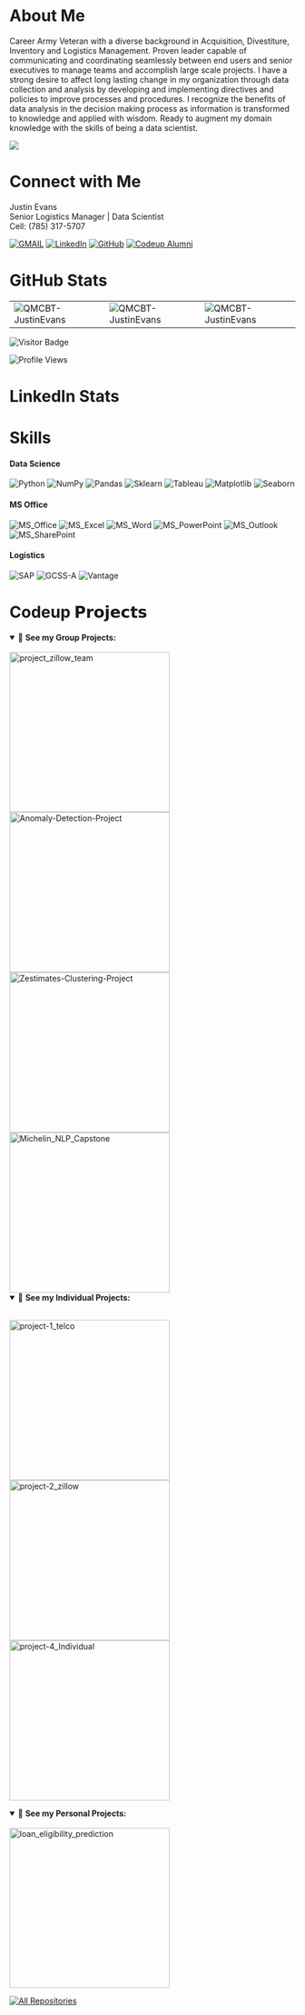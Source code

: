 <!--
**QMCBT-JustinEvans/QMCBT-JustinEvans** is a ✨ _special_ ✨ repository because its `README.md` (this file) appears on your GitHub profile.
-->

# About Me
Career Army Veteran with a diverse background in Acquisition, Divestiture, Inventory and Logistics Management. Proven leader capable of communicating and coordinating seamlessly between end users and senior executives to manage teams and accomplish large scale projects.  I have a strong desire to affect long lasting change in my organization through data collection and analysis by developing and implementing directives and policies to improve processes and procedures.  I recognize the benefits of data analysis in the decision making process as information is transformed to knowledge and applied with wisdom. Ready to augment my domain knowledge with the skills of being a data scientist. 

<p align="center">

  <a href="https://github.com/DenverCoder1/readme-typing-svg"><img src="https://readme-typing-svg.herokuapp.com/?lines=Knowledge%20is%20Power.;Knowing%20everything%20does%20NOT%20make%20you%20Powerful!;It%20makes%20you%20a%20'Know%20It%20All'.;Sharing%20your%20Knowledge,;Makes%20you%20a...;-MENTOR-;-TRAINER-;-ADVISOR-;With%20great%20Knowledge,%20comes%20great%20Power.;With%20great%20Power,%20comes%20great%20Responsibility!&font=Fira%20Code&center=true&width=1080&height=45&color=f75c7e&vCenter=true&size=22"></a>
</p>

# Connect with Me

Justin Evans  
Senior Logistics Manager | Data Scientist  
Cell: (785) 317-5707  

[![GMAIL](https://img.shields.io/badge/Gmail-D14836?style=for-the-badge&logo=gmail&logoColor=white)](mailto:justin.Ellis.Evans@gmail.com)
[![LinkedIn](https://img.shields.io/badge/linkedin-%230077B5.svg?style=for-the-badge&logo=linkedin&logoColor=white)](https://www.linkedin.com/in/qmcbt)
[![GitHub](https://img.shields.io/badge/GitHub-100000?style=for-the-badge&logo=github&logoColor=white)](https://github.com/QMCBT-JustinEvans)
[![Codeup Alumni](https://img.shields.io/badge/Codeup%20Alumni-green?style=for-the-badge&logo=codeup&logoColor=white)](https://alumni.codeup.com/students/1725)

# GitHub Stats

<table>
<tr>
<td><img src="https://github-readme-stats.vercel.app/api?username=QMCBT-JustinEvans&count_private=true&show_icons=true&include_all_commits=true&locale=en" alt="QMCBT-JustinEvans" /></td>
<td><img src="https://github-readme-streak-stats.herokuapp.com/?user=QMCBT-JustinEvans&" alt="QMCBT-JustinEvans" /></td>
<td><img src="https://github-readme-stats.vercel.app/api/top-langs/?username=QMCBT-JustinEvans&" alt="QMCBT-JustinEvans" /></td>
</tr>
</table>

![Visitor Badge](https://visitor-badge.laobi.icu/badge?page_id=QMCBT-JustinEvans)

![Profile Views](https://komarev.com/ghpvc/?username=your-github-QMCBT-JustinEvans&color=66CDEB)

# LinkedIn Stats

<!--
<section class="ssi-report__section container-plain">
    <header class="flex">
      <h3 class="mr1">
        Current Social Selling Index
      </h3>
      <span tabindex="-1" id="ember16" class="mt-1 mrA artdeco-hoverable-trigger artdeco-hoverable-trigger--content-placed-bottom ember-view">
        <button aria-label="What is this?" aria-expanded="false" aria-controls="artdeco-hoverable-artdeco-gen-42" id="ember17" class="artdeco-button artdeco-button--circle artdeco-button--muted artdeco-button--2 artdeco-button--tertiary ember-view">  <li-icon aria-hidden="true" type="question-pebble-icon" class="artdeco-button__icon"><svg xmlns="http://www.w3.org/2000/svg" viewBox="0 0 24 24" data-supported-dps="24x24" fill="currentColor" width="24" height="24" focusable="false">
  <path d="M12 2C6.477 2 2 6.477 2 12s4.477 10 10 10 10-4.477 10-10S17.523 2 12 2zm0 18.23c-4.538 0-8.23-3.692-8.23-8.23S7.462 3.77 12 3.77s8.23 3.692 8.23 8.23-3.692 8.23-8.23 8.23zM11 16h2v2h-2v-2zm5-6.75V10c0 1.657-1.343 2.875-3 2.875V14h-2v-1a2 2 0 012-2h.275a.85.85 0 00.85-.85v-1.3a.85.85 0 00-.85-.85h-2.55a.85.85 0 00-.85.85V10H8v-.75A3.25 3.25 0 0111.25 6h1.5A3.25 3.25 0 0116 9.25z"></path>
</svg></li-icon>

<span class="artdeco-button__text">
    
</span></button>
        <div id="artdeco-gen-42" class="ember-view"><div id="ember19" class="ember-view"></div></div>
      </span>
    </header>
      <div class="user-ssi-score flex">

        <figure class="user-ssi-score__graphic flex-1 text-align-center">
          <div class="subscores-donut-chart_highcharts-wrapper user-ssi-score__donut-chart ssi-report__donut-chart inline-block vertical-align-middle">
  <div id="ember20" class="highcharts-wrapper ember-view"><div class="chart-container" data-highcharts-chart="0" role="region" aria-label="Chart. Highcharts interactive chart." aria-hidden="false" style="overflow: hidden;"><div id="highcharts-screen-reader-region-before-0" aria-label="Chart screen reader information." role="region" aria-hidden="false" style="position: relative;"><div aria-hidden="false" style="position: absolute; width: 1px; height: 1px; overflow: hidden; white-space: nowrap; clip: rect(1px, 1px, 1px, 1px); margin-top: -3px; opacity: 0.01;"><h5>Chart</h5><div>Pie chart with 5 slices.</div></div></div><div aria-hidden="false" aria-live="assertive" style="position: absolute; width: 1px; height: 1px; overflow: hidden; white-space: nowrap; clip: rect(1px, 1px, 1px, 1px); margin-top: -3px; opacity: 0.01;"></div><div aria-hidden="false" aria-live="polite" style="position: absolute; width: 1px; height: 1px; overflow: hidden; white-space: nowrap; clip: rect(1px, 1px, 1px, 1px); margin-top: -3px; opacity: 0.01;"></div><div id="highcharts-914zyvh-0" dir="ltr" class="highcharts-container " style="position: relative; overflow: hidden; width: 400px; height: 400px; text-align: left; line-height: normal; z-index: 0; -webkit-tap-highlight-color: rgba(0, 0, 0, 0); user-select: none;" tabindex="0" aria-hidden="false"><svg version="1.1" class="highcharts-root" style="font-family:&quot;Lucida Grande&quot;, &quot;Lucida Sans Unicode&quot;, Arial, Helvetica, sans-serif;font-size:12px;" xmlns="http://www.w3.org/2000/svg" width="400" height="400" viewBox="0 0 400 400" aria-label="Interactive chart" aria-hidden="false"><desc aria-hidden="true">Created with Highcharts 8.2.2</desc><defs aria-hidden="true"><clipPath id="highcharts-914zyvh-6-"><rect x="0" y="0" width="400" height="310" fill="none"></rect></clipPath></defs><rect fill="#ffffff" class="highcharts-background" x="0" y="0" width="400" height="400" rx="0" ry="0" aria-hidden="true"></rect><rect fill="none" class="highcharts-plot-background" x="0" y="0" width="400" height="310" aria-hidden="true"></rect><g class="highcharts-pane-group" data-z-index="0" aria-hidden="true"></g><rect fill="none" class="highcharts-plot-border" data-z-index="1" x="0" y="0" width="400" height="310" aria-hidden="true"></rect><g class="highcharts-series-group" data-z-index="3" aria-hidden="false"><g class="highcharts-series highcharts-series-0 highcharts-pie-series highcharts-tracker" data-z-index="0.1" opacity="1" transform="translate(0,0) scale(1 1)" aria-hidden="false" aria-label=""><path fill="rgb(124,181,236)" d="M 199.98044737244527 59.000001991173164 A 96 96 0 0 1 290.66338972473375 123.4381596921053 L 275.55282477061144 128.69846641008775 A 80 80 0 0 0 199.98370614370438 75.00000165931097 Z" transform="translate(0,0)" stroke="#ffffff" stroke-width="1" opacity="1" stroke-linejoin="round" class="highcharts-point highcharts-color-0" tabindex="-1" role="img" aria-label="1. Establish your professional brand, 19.62." style="outline: 0px;"></path><path fill="rgb(67,67,72)" d="M 290.69490622809025 123.52883884763831 A 96 96 0 0 1 295.21464115558933 167.25447304507028 L 279.34553429632444 165.2120608708919 A 80 80 0 0 0 275.57908852340853 128.77403237303193 Z" transform="translate(0,0)" stroke="#ffffff" stroke-width="1" opacity="1" stroke-linejoin="round" class="highcharts-point highcharts-color-1" tabindex="-1" role="img" aria-label="2. Find the right people, 7.34." style="outline: 0px;"></path><path fill="rgb(144,237,125)" d="M 295.20233907727004 167.34968154312074 A 96 96 0 0 1 251.4644686121572 236.03954880469342 L 242.88705717679767 222.5329573372445 A 80 80 0 0 0 279.3352825643917 165.29140128593394 Z" transform="translate(0,0)" stroke="#ffffff" stroke-width="1" opacity="1" stroke-linejoin="round" class="highcharts-point highcharts-color-2" tabindex="-1" role="img" aria-label="3. Engage with insights, 13.9." style="outline: 0px;"></path><path fill="#f7a35c" d="M 251.38340334462694 236.09097274495713 A 96 96 0 0 1 195.086595036629 250.87418031809148 L 195.9054958638575 234.89515026507624 A 80 80 0 0 0 242.8195027871891 222.57581062079763 Z" transform="translate(0,0)" stroke="#ffffff" stroke-width="1" opacity="1" stroke-linejoin="round" class="highcharts-point highcharts-color-3" tabindex="-1" role="img" aria-label="4. Build relationships, 9.78." style="outline: 0px;"></path><path fill="#8085e9" d="M 194.99072332899223 250.86921897686085 A 96 96 0 0 1 199.86665792594513 59.000092604777535 L 199.88888160495426 75.00007717064796 A 80 80 0 0 0 195.8256027741602 234.89101581405072 Z" transform="translate(0,0)" stroke="#ffffff" stroke-width="1" opacity="1" stroke-linejoin="round" class="highcharts-point highcharts-color-4" tabindex="-1" role="img" aria-label="5. Remaining points, 49." style="outline: 0px;"></path></g><g class="highcharts-markers highcharts-series-0 highcharts-pie-series" data-z-index="0.1" opacity="1" transform="translate(0,0) scale(1 1)" aria-hidden="true"></g></g><text x="0" class="highcharts-title" data-z-index="4" style="color:#333333;font-size:18px;fill:#333333;" y="14" aria-hidden="true"></text><text x="200" text-anchor="middle" class="highcharts-subtitle" data-z-index="4" style="color:#666666;fill:#666666;" y="14" aria-hidden="true"></text><text x="0" text-anchor="start" class="highcharts-caption" data-z-index="4" style="color:#666666;fill:#666666;" y="412" aria-hidden="true"></text></svg></div><div id="highcharts-screen-reader-region-after-0" aria-label="" aria-hidden="false" style="position: relative;"><div aria-hidden="false" style="position: absolute; width: 1px; height: 1px; overflow: hidden; white-space: nowrap; clip: rect(1px, 1px, 1px, 1px); margin-top: -3px; opacity: 0.01;">
          <table>
            <thead>
              <tr>
                <th>Category</th>
                <th>value</th>
              </tr>
            </thead>
            <tbody>
              <tr>
                <th>Establish your professional brand</th>
                <td>19.62</td>
              </tr>
            
              <tr>
                <th>Find the right people</th>
                <td>7.34</td>
              </tr>
            
              <tr>
                <th>Engage with insights</th>
                <td>13.9</td>
              </tr>
            
              <tr>
                <th>Build relationships</th>
                <td>9.78</td>
              </tr>
            
              <tr>
                <th>Remaining points</th>
                <td>49</td>
              </tr>
            </tbody>
          </table>
        </div></div><div class="highcharts-exit-anchor" tabindex="0" aria-hidden="false"></div></div>
</div>
</div>

          <figcaption class="user-ssi-score__donut-chart-caption inline-block vertical-align-middle text-align-center">
            <p class="t-black--light t-20">
              <span class="ssi-score__value block mb-3 t-black t-light">51</span> out of 100
            </p>
          </figcaption>
        </figure>

        <section class="flex-1">
          <h4 class="mb4 t-bold">
            Four components of your score
          </h4>
          <ul class="list-style-none">

            <li class="flex flex-column">
              <div class="order-1 mb4 flex align-items-center">
                <label for="establish-brand__sub-score-bar" class="m0 t-16">
                  <strong>
                    19.62
                  </strong>
                  <span class="user-ssi-score__sub-score-label-text t-black--light">
                    Establish your professional brand
                  </span>
                </label>
                <span tabindex="-1" id="ember21" class="mv-2 artdeco-hoverable-trigger artdeco-hoverable-trigger--content-placed-top ember-view">
                  <button aria-label="What is this?" aria-expanded="false" aria-controls="artdeco-hoverable-artdeco-gen-43" id="ember22" class="artdeco-button artdeco-button--circle artdeco-button--muted artdeco-button--2 artdeco-button--tertiary ember-view">  <li-icon aria-hidden="true" type="question-pebble-icon" class="artdeco-button__icon"><svg xmlns="http://www.w3.org/2000/svg" viewBox="0 0 24 24" data-supported-dps="24x24" fill="currentColor" width="24" height="24" focusable="false">
  <path d="M12 2C6.477 2 2 6.477 2 12s4.477 10 10 10 10-4.477 10-10S17.523 2 12 2zm0 18.23c-4.538 0-8.23-3.692-8.23-8.23S7.462 3.77 12 3.77s8.23 3.692 8.23 8.23-3.692 8.23-8.23 8.23zM11 16h2v2h-2v-2zm5-6.75V10c0 1.657-1.343 2.875-3 2.875V14h-2v-1a2 2 0 012-2h.275a.85.85 0 00.85-.85v-1.3a.85.85 0 00-.85-.85h-2.55a.85.85 0 00-.85.85V10H8v-.75A3.25 3.25 0 0111.25 6h1.5A3.25 3.25 0 0116 9.25z"></path>
</svg></li-icon>

<span class="artdeco-button__text">
    
</span></button>
                  <div id="artdeco-gen-43" class="ember-view"><div id="ember24" class="ember-view"></div></div>
                </span>
              </div>
              <progress id="establish-brand__sub-score-bar" class="user-ssi-score__sub-score-bar sub-score--establish-brand mb2" value="19.62" max="25">
                <span class="ssi-score__value block mb-3 t-black t-light">19.62</span> out of 25
              </progress>
            </li>

            <li class="flex flex-column">
              <div class="order-1 mb4 flex align-items-center">
                <label for="find-people__sub-score-bar" class="m0 t-16">
                  <strong>
                    7.34
                  </strong>
                  <span class="user-ssi-score__sub-score-label-text t-black--light">
                    Find the right people
                  </span>
                </label>
                <span tabindex="-1" id="ember25" class="mv-2 artdeco-hoverable-trigger artdeco-hoverable-trigger--content-placed-top ember-view">
                  <button aria-label="What is this?" aria-expanded="false" aria-controls="artdeco-hoverable-artdeco-gen-44" id="ember26" class="artdeco-button artdeco-button--circle artdeco-button--muted artdeco-button--2 artdeco-button--tertiary ember-view">  <li-icon aria-hidden="true" type="question-pebble-icon" class="artdeco-button__icon"><svg xmlns="http://www.w3.org/2000/svg" viewBox="0 0 24 24" data-supported-dps="24x24" fill="currentColor" width="24" height="24" focusable="false">
  <path d="M12 2C6.477 2 2 6.477 2 12s4.477 10 10 10 10-4.477 10-10S17.523 2 12 2zm0 18.23c-4.538 0-8.23-3.692-8.23-8.23S7.462 3.77 12 3.77s8.23 3.692 8.23 8.23-3.692 8.23-8.23 8.23zM11 16h2v2h-2v-2zm5-6.75V10c0 1.657-1.343 2.875-3 2.875V14h-2v-1a2 2 0 012-2h.275a.85.85 0 00.85-.85v-1.3a.85.85 0 00-.85-.85h-2.55a.85.85 0 00-.85.85V10H8v-.75A3.25 3.25 0 0111.25 6h1.5A3.25 3.25 0 0116 9.25z"></path>
</svg></li-icon>

<span class="artdeco-button__text">
    
</span></button>
                  <div id="artdeco-gen-44" class="ember-view"><div id="ember28" class="ember-view"></div></div>
                </span>
              </div>
              <progress id="find-people__sub-score-bar" class="user-ssi-score__sub-score-bar sub-score--find-people mb2" value="7.34" max="25">
                <span class="ssi-score__value block mb-3 t-black t-light">7.34</span> out of 25
              </progress>
            </li>

            <li class="flex flex-column">
              <div class="order-1 mb4 flex align-items-center">
                <label for="engage-with-insights__sub-score-bar" class="m0 t-16">
                  <strong>
                    13.9
                  </strong>
                  <span class="user-ssi-score__sub-score-label-text t-black--light">
                    Engage with insights
                  </span>
                </label>
                <span tabindex="-1" id="ember29" class="mv-2 artdeco-hoverable-trigger artdeco-hoverable-trigger--content-placed-top ember-view">
                  <button aria-label="What is this?" aria-expanded="false" aria-controls="artdeco-hoverable-artdeco-gen-45" id="ember30" class="artdeco-button artdeco-button--circle artdeco-button--muted artdeco-button--2 artdeco-button--tertiary ember-view">  <li-icon aria-hidden="true" type="question-pebble-icon" class="artdeco-button__icon"><svg xmlns="http://www.w3.org/2000/svg" viewBox="0 0 24 24" data-supported-dps="24x24" fill="currentColor" width="24" height="24" focusable="false">
  <path d="M12 2C6.477 2 2 6.477 2 12s4.477 10 10 10 10-4.477 10-10S17.523 2 12 2zm0 18.23c-4.538 0-8.23-3.692-8.23-8.23S7.462 3.77 12 3.77s8.23 3.692 8.23 8.23-3.692 8.23-8.23 8.23zM11 16h2v2h-2v-2zm5-6.75V10c0 1.657-1.343 2.875-3 2.875V14h-2v-1a2 2 0 012-2h.275a.85.85 0 00.85-.85v-1.3a.85.85 0 00-.85-.85h-2.55a.85.85 0 00-.85.85V10H8v-.75A3.25 3.25 0 0111.25 6h1.5A3.25 3.25 0 0116 9.25z"></path>
</svg></li-icon>

<span class="artdeco-button__text">
    
</span></button>
                  <div id="artdeco-gen-45" class="ember-view"><div id="ember32" class="ember-view"></div></div>
                </span>
              </div>
              <progress id="engage-with-insights__sub-score-bar" class="user-ssi-score__sub-score-bar sub-score--engage-with-insights mb2" value="13.9" max="25">
                <span class="ssi-score__value block mb-3 t-black t-light">13.9</span> out of 25
              </progress>
            </li>

            <li class="flex flex-column">
              <div class="order-1 mb4 flex align-items-center">
                <label for="build-relationships__sub-score-bar" class="m0 t-16">
                  <strong>
                    9.78
                  </strong>
                  <span class="user-ssi-score__sub-score-label-text t-black--light">
                    Build relationships
                  </span>
                </label>
                <span tabindex="-1" id="ember33" class="mv-2 artdeco-hoverable-trigger artdeco-hoverable-trigger--content-placed-top ember-view">
                  <button aria-label="What is this?" aria-expanded="false" aria-controls="artdeco-hoverable-artdeco-gen-46" id="ember34" class="artdeco-button artdeco-button--circle artdeco-button--muted artdeco-button--2 artdeco-button--tertiary ember-view">  <li-icon aria-hidden="true" type="question-pebble-icon" class="artdeco-button__icon"><svg xmlns="http://www.w3.org/2000/svg" viewBox="0 0 24 24" data-supported-dps="24x24" fill="currentColor" width="24" height="24" focusable="false">
  <path d="M12 2C6.477 2 2 6.477 2 12s4.477 10 10 10 10-4.477 10-10S17.523 2 12 2zm0 18.23c-4.538 0-8.23-3.692-8.23-8.23S7.462 3.77 12 3.77s8.23 3.692 8.23 8.23-3.692 8.23-8.23 8.23zM11 16h2v2h-2v-2zm5-6.75V10c0 1.657-1.343 2.875-3 2.875V14h-2v-1a2 2 0 012-2h.275a.85.85 0 00.85-.85v-1.3a.85.85 0 00-.85-.85h-2.55a.85.85 0 00-.85.85V10H8v-.75A3.25 3.25 0 0111.25 6h1.5A3.25 3.25 0 0116 9.25z"></path>
</svg></li-icon>

<span class="artdeco-button__text">
    
</span></button>
                  <div id="artdeco-gen-46" class="ember-view"><div id="ember36" class="ember-view"></div></div>
                </span>
              </div>
              <progress id="build-relationships__sub-score-bar" class="user-ssi-score__sub-score-bar sub-score--build-relationships mb2" value="9.78" max="25">
                <span class="ssi-score__value block mb-3 t-black t-light">9.78</span> out of 25
              </progress>
            </li>

          </ul>
        </section>
      </div>
  </section>

-->


# Skills

#### Data Science
![Python](https://img.shields.io/badge/-Python-black?style=flat-square&logo=Python)
![NumPy](https://img.shields.io/badge/-Numpy-black?style=flat-square&logo=NumPy) 
![Pandas](https://img.shields.io/badge/-Pandas-black?style=flat-square&logo=Pandas)
![Sklearn](https://img.shields.io/badge/-Sklearn-black?style=flat-square&logo=Sklearn)
![Tableau](https://img.shields.io/badge/-Tableau-black?style=flat-square&logo=Tableau) 
![Matplotlib](https://img.shields.io/badge/-Matplotlib-black?style=flat-square&logo=Matplotlib) 
![Seaborn](https://img.shields.io/badge/-Seaborn-black?style=flat-square&logo=Seaborn)

#### MS Office
![MS_Office](https://img.shields.io/badge/-Microsoft_Office-blue?style=flat-square&logo=MicrosoftOffice) 
![MS_Excel](https://img.shields.io/badge/-Excel-blue?style=flat-square&logo=MicrosoftExcel) 
![MS_Word](https://img.shields.io/badge/-Word-blue?style=flat-square&logo=MicrosoftWord) 
![MS_PowerPoint](https://img.shields.io/badge/-PowerPoint-blue?style=flat-square&logo=MicrosoftPowerPoint) 
![MS_Outlook](https://img.shields.io/badge/-Outlook-blue?style=flat-square&logo=MicrosoftOutlook) 
![MS_SharePoint](https://img.shields.io/badge/-SharePoint-blue?style=flat-square&logo=MicrosoftSharePoint) 

#### Logistics
![SAP](https://img.shields.io/badge/-SAP-green?style=flat-square&logo=SAP) 
![GCSS-A](https://img.shields.io/badge/-GCSSA-green?style=flat-square&logo=GCSS-A) 
![Vantage](https://img.shields.io/badge/-Vantage-green?style=flat-square&logo=Vantage) 

# Codeup 𝗣𝗿𝗼𝗷𝗲𝗰𝘁𝘀

<details open="">
<summary>👀 <b>See my Group Projects:</b></summary><br>
  <a href="https://github.com/Codeup-Justin-Evans-Yvette-Ibarra/project_zillow_team"><img width="282" src="https://denvercoder1-github-readme-stats.vercel.app/api/pin?username=Codeup-Justin-Evans-Yvette-Ibarra&repo=project_zillow_team&theme=react&bg_color=1F222E&title_color=F85D7F&icon_color=F8D866&hide_border=true&show_icons=true" alt="project_zillow_team">
  </a>
  <a href="https://github.com/Codeup-Mirzakhani-Group1-Project/project-5_anomaly_detection"><img width="282" src="https://denvercoder1-github-readme-stats.vercel.app/api/pin?username=Codeup-Mirzakhani-Group1-Project&repo=project-5_anomaly_detection&theme=react&bg_color=1F222E&title_color=F85D7F&icon_color=F8D866&hide_border=true&show_icons=true" alt="Anomaly-Detection-Project">  </a>
  <a href="https://github.com/Codeup-Mirzakhani-Group1-NLP-Project/Codeup-Mirzakhani-GitHub-Scrape-NLP-Project"><img width="282" src="https://denvercoder1-github-readme-stats.vercel.app/api/pin?username=Codeup-Mirzakhani-Group1-NLP-Project&repo=Codeup-Mirzakhani-GitHub-Scrape-NLP-Project&theme=react&bg_color=1F222E&title_color=F85D7F&icon_color=F8D866&hide_border=true&show_icons=true" alt="Zestimates-Clustering-Project">
  </a>
  <a href="https://github.com/CodeupGourmands/Michelin_NLP_Capstone"><img width="282" src="https://denvercoder1-github-readme-stats.vercel.app/api/pin?username=CodeupGourmands&repo=Michelin_NLP_Capstone&theme=react&bg_color=1F222E&title_color=F85D7F&icon_color=F8D866&hide_border=true&show_icons=true" alt="Michelin_NLP_Capstone">
  </a>
</details>

<details open="">
<summary>👀 <b>See my Individual Projects:</b></summary><br>
<p align="left">
  <a href="https://github.com/QMCBT-JustinEvans/project-1_telco"><img width="282" src="https://denvercoder1-github-readme-stats.vercel.app/api/pin?username=QMCBT-JustinEvans&repo=project-1_telco&theme=react&bg_color=1F222E&title_color=F85D7F&icon_color=F8D866&hide_border=true&show_icons=true" alt="project-1_telco"></a>
  <a href="https://github.com/QMCBT-JustinEvans/project-2_zillow"><img width="282" src="https://denvercoder1-github-readme-stats.vercel.app/api/pin?username=QMCBT-JustinEvans&repo=project-2_zillow&theme=react&bg_color=1F222E&title_color=F85D7F&icon_color=F8D866&hide_border=true&show_icons=true" alt="project-2_zillow"></a>
  <a href="https://github.com/QMCBT-JustinEvans/project-4_Individual"><img width="282" src="https://denvercoder1-github-readme-stats.vercel.app/api/pin?username=QMCBT-JustinEvans&repo=project-4_Individual&theme=react&bg_color=1F222E&title_color=F85D7F&icon_color=F8D866&hide_border=true&show_icons=true" alt="project-4_Individual"></a>
</details>

<details open="">
<summary>👀 <b>See my Personal Projects:</b></summary><br>
<a href="https://github.com/QMCBT-JustinEvans/loan_eligibility_prediction"><img width="282" src="https://denvercoder1-github-readme-stats.vercel.app/api/pin?username=QMCBT-JustinEvans&repo=loan_eligibility_prediction&theme=react&bg_color=1F222E&title_color=F85D7F&icon_color=F8D866&hide_border=true&show_icons=true" alt="loan_eligibility_prediction"></a>
</details>

<!--
  <a href="https://github.com/m3redithw/Home-Value-Prediction"><img width="282" src="https://denvercoder1-github-readme-stats.vercel.app/api/pin?username=m3redithw&repo=Home-Value-Prediction&theme=react&bg_color=1F222E&title_color=F85D7F&icon_color=F8D866&hide_border=true&show_icons=false" alt="Home-Value-Prediction"></a>
  <a href="https://github.com/m3redithw/Customer-Churn-Prediction"><img width="282" src="https://denvercoder1-github-readme-stats.vercel.app/api/pin?username=m3redithw&repo=Customer-Churn-Prediction&theme=react&bg_color=1F222E&title_color=F85D7F&icon_color=F8D866&hide_border=true&show_icons=false" alt="Customer-Churn-Prediction"></a>
</details>
-->

<p align="left">
  <a href="https://github.com/m3redithw?tab=repositories&sort=stargazers"><img alt="All Repositories" title="All Repositories" src="https://custom-icon-badges.herokuapp.com/badge/-All%20Repos-2962FF?style=for-the-badge&logoColor=white&logo=repo"/></a>

</p>
